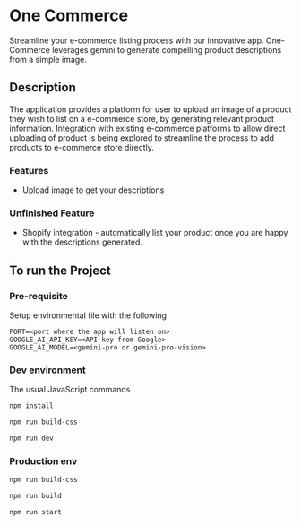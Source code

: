# One Commerce

Streamline your e-commerce listing process with our innovative app. One-Commerce leverages gemini to generate compelling product descriptions from a simple image.

## Description

The application provides a platform for user to upload an image of a product they wish to list on a e-commerce store, by generating relevant product information. Integration with existing e-commerce platforms to allow direct uploading of product is being explored to streamline the process to add products to e-commerce store directly.

### Features

* Upload image to get your descriptions

### Unfinished Feature

* Shopify integration - automatically list your product once you are happy with the descriptions generated.

## To run the Project

### Pre-requisite

Setup environmental file with the following

```text
PORT=<port where the app will listen on>
GOOGLE_AI_API_KEY=<API key from Google>
GOOGLE_AI_MODEL=<gemini-pro or gemini-pro-vision>
```

### Dev environment

The usual JavaScript commands

```bash
npm install

npm run build-css

npm run dev
```

### Production env

```bash
npm run build-css

npm run build

npm run start
```
